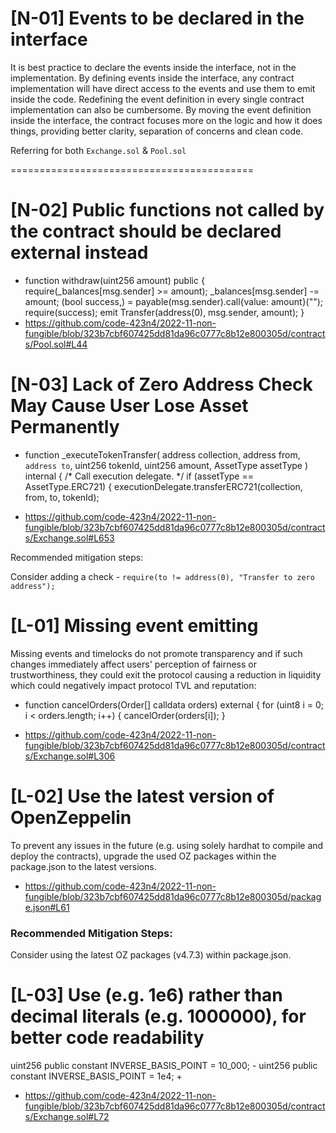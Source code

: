 # [N-01] Events to be declared in the interface

It is best practice to declare the events inside the interface, not in the implementation. By defining events inside the interface, any contract implementation will have direct access to the events and use them to emit inside the code. Redefining the event definition in every single contract implementation can also be cumbersome. By moving the event definition inside the interface, the contract focuses more on the logic and how it does things, providing better clarity, separation of concerns and clean code.

Referring for both `Exchange.sol` & `Pool.sol`

==========================================

# [N-02] Public functions not called by the contract should be declared external instead

- function withdraw(uint256 amount) public {
        require(_balances[msg.sender] >= amount);
        _balances[msg.sender] -= amount;
        (bool success,) = payable(msg.sender).call{value: amount}("");
        require(success);
        emit Transfer(address(0), msg.sender, amount);
    }
- https://github.com/code-423n4/2022-11-non-fungible/blob/323b7cbf607425dd81da96c0777c8b12e800305d/contracts/Pool.sol#L44

# [N-03] Lack of Zero Address Check May Cause User Lose Asset Permanently

- function _executeTokenTransfer(
        address collection,
        address from,
        `address to`,
        uint256 tokenId,
        uint256 amount,
        AssetType assetType
    ) internal {
        /* Call execution delegate. */
        if (assetType == AssetType.ERC721) {
            executionDelegate.transferERC721(collection, from, to, tokenId);

- https://github.com/code-423n4/2022-11-non-fungible/blob/323b7cbf607425dd81da96c0777c8b12e800305d/contracts/Exchange.sol#L653

Recommended mitigation steps:

Consider adding a check - `require(to != address(0), "Transfer to zero address");`



# [L-01] Missing event emitting 

Missing events and timelocks do not promote transparency and if such changes immediately affect users' perception of fairness or trustworthiness, they could exit the protocol causing a reduction in liquidity which could negatively impact protocol TVL and reputation:

- function cancelOrders(Order[] calldata orders) external {
        for (uint8 i = 0; i < orders.length; i++) {
            cancelOrder(orders[i]);
        }

- https://github.com/code-423n4/2022-11-non-fungible/blob/323b7cbf607425dd81da96c0777c8b12e800305d/contracts/Exchange.sol#L306

# [L-02] Use the latest version of OpenZeppelin

To prevent any issues in the future (e.g. using solely hardhat to compile and deploy the contracts), upgrade the used OZ packages within the package.json to the latest versions.

- https://github.com/code-423n4/2022-11-non-fungible/blob/323b7cbf607425dd81da96c0777c8b12e800305d/package.json#L61

### Recommended Mitigation Steps:

Consider using the latest OZ packages (v4.7.3) within package.json.

# [L-03] Use (e.g. 1e6) rather than decimal literals (e.g. 1000000), for better code readability

uint256 public constant INVERSE_BASIS_POINT = 10_000; - 
uint256 public constant INVERSE_BASIS_POINT = 1e4; +

- https://github.com/code-423n4/2022-11-non-fungible/blob/323b7cbf607425dd81da96c0777c8b12e800305d/contracts/Exchange.sol#L72



